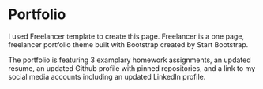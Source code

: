 # Portfolio

I used Freelancer template to create this page. Freelancer is a one page, freelancer portfolio theme built with Bootstrap created by Start Bootstrap. 

The portfolio is featuring 3 examplary homework assignments, an updated resume, an updated Github profile with pinned repositories, and a link to my social media accounts including an updated LinkedIn profile.
